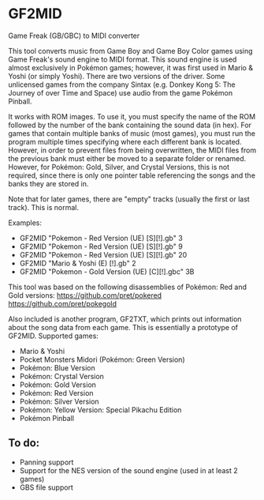 # GF2MID
Game Freak (GB/GBC) to MIDI converter

This tool converts music from Game Boy and Game Boy Color games using Game Freak's sound engine to MIDI format. This sound engine is used almost exclusively in Pokémon games; however, it was first used in Mario & Yoshi (or simply Yoshi). There are two versions of the driver. Some unlicensed games from the company Sintax (e.g. Donkey Kong 5: The Journey of over Time and Space) use audio from the game Pokémon Pinball.

It works with ROM images. To use it, you must specify the name of the ROM followed by the number of the bank containing the sound data (in hex).
For games that contain multiple banks of music (most games), you must run the program multiple times specifying where each different bank is located.  However, in order to prevent files from being overwritten, the MIDI files from the previous bank must either be moved to a separate folder or renamed. However, for Pokémon: Gold, Silver, and Crystal Versions, this is not required, since there is only one pointer table referencing the songs and the banks they are stored in.

Note that for later games, there are "empty" tracks (usually the first or last track). This is normal.

Examples:
* GF2MID "Pokemon - Red Version (UE) [S][!].gb" 3
* GF2MID "Pokemon - Red Version (UE) [S][!].gb" 9
* GF2MID "Pokemon - Red Version (UE) [S][!].gb" 20
* GF2MID "Mario & Yoshi (E) [!].gb" 2
* GF2MID "Pokemon - Gold Version (UE) [C][!].gbc" 3B

This tool was based on the following disassemblies of Pokémon: Red and Gold versions:
https://github.com/pret/pokered
https://github.com/pret/pokegold

Also included is another program, GF2TXT, which prints out information about the song data from each game. This is essentially a prototype of GF2MID.
Supported games:
  * Mario & Yoshi
  * Pocket Monsters Midori (Pokémon: Green Version)
  * Pokémon: Blue Version
  * Pokémon: Crystal Version
  * Pokémon: Gold Version
  * Pokémon: Red Version
  * Pokémon: Silver Version
  * Pokémon: Yellow Version: Special Pikachu Edition
  * Pokémon Pinball

## To do:
  * Panning support
  * Support for the NES version of the sound engine (used in at least 2 games)
  * GBS file support
